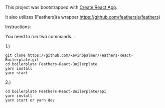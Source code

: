 This project was bootstrapped with [Create React App](https://github.com/facebookincubator/create-react-app).

It also utilizes [Feathers](a wrapper https://github.com/feathersjs/feathers)

Instructions:

You need to run two commands...

1.)
```
git clone https://github.com/kevinbpalmer/Feathers-React-Boilerplate.git
cd boilerplate Feathers-React-Boilerplate
yarn install
yarn start
```
2.)
```
cd boilerplate Feathers-React-Boilerplate/api
yarn install
yarn start or yarn dev
```
